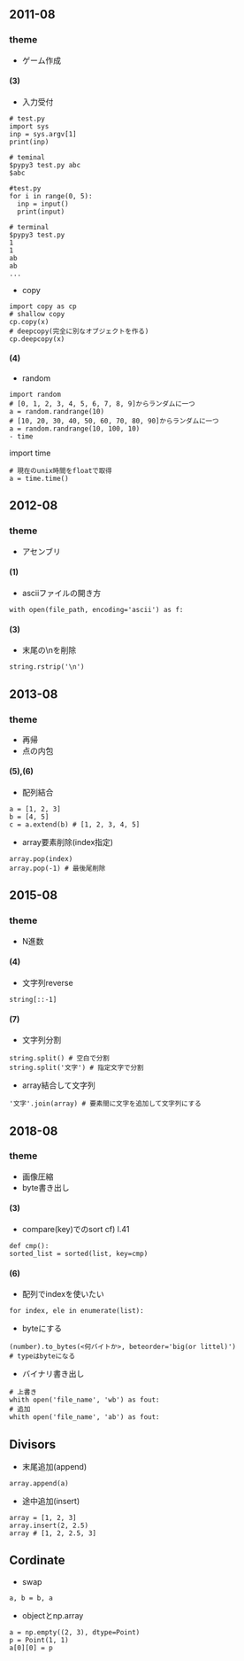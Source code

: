 ## 2011-08
### theme
- ゲーム作成

#### (3)
- 入力受付
```
# test.py
import sys
inp = sys.argv[1]
print(inp)

# teminal
$pypy3 test.py abc
$abc
```
```
#test.py
for i in range(0, 5):
  inp = input()
  print(input)

# terminal
$pypy3 test.py
1
1
ab
ab
...
```

- copy
```
import copy as cp
# shallow copy
cp.copy(x)
# deepcopy(完全に別なオブジェクトを作る)
cp.deepcopy(x)
```

#### (4)
- random
```
import random
# [0, 1, 2, 3, 4, 5, 6, 7, 8, 9]からランダムに一つ
a = random.randrange(10)
# [10, 20, 30, 40, 50, 60, 70, 80, 90]からランダムに一つ
a = random.randrange(10, 100, 10)
- time
```
import time
```
# 現在のunix時間をfloatで取得
a = time.time()
```


## 2012-08
### theme
- アセンブリ

#### (1)
- asciiファイルの開き方
```
with open(file_path, encoding='ascii') as f:
```

#### (3)
- 末尾の\nを削除
```
string.rstrip('\n')
```


## 2013-08
### theme
- 再帰
- 点の内包

#### (5),(6)
- 配列結合
```
a = [1, 2, 3]
b = [4, 5]
c = a.extend(b) # [1, 2, 3, 4, 5]
```
- array要素削除(index指定)
```
array.pop(index)
array.pop(-1) # 最後尾削除
```

## 2015-08
### theme
- N進数
#### (4)
- 文字列reverse
```
string[::-1]
```
#### (7)
- 文字列分割
```
string.split() # 空白で分割
string.split('文字') # 指定文字で分割
```
- array結合して文字列
```
'文字'.join(array) # 要素間に文字を追加して文字列にする
````

## 2018-08
### theme
- 画像圧縮
- byte書き出し
#### (3)
- compare(key)でのsort cf) l.41
```
def cmp():
sorted_list = sorted(list, key=cmp)
```
#### (6)
- 配列でindexを使いたい
```
for index, ele in enumerate(list):
```
- byteにする
```
(number).to_bytes(<何バイトか>, beteorder='big(or littel)')
# typeはbyteになる
```
- バイナリ書き出し
```
# 上書き
whith open('file_name', 'wb') as fout:
# 追加
whith open('file_name', 'ab') as fout:
```

## Divisors
- 末尾追加(append)
```
array.append(a)
```
- 途中追加(insert)
```
array = [1, 2, 3]
array.insert(2, 2.5)
array # [1, 2, 2.5, 3]
```

## Cordinate
- swap
```
a, b = b, a
```
- objectとnp.array
```
a = np.empty((2, 3), dtype=Point)
p = Point(1, 1)
a[0][0] = p
```
